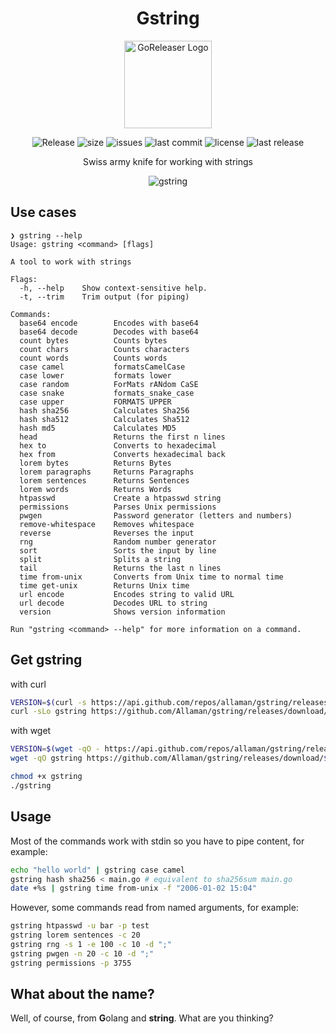 <h1 align="center">Gstring</h1>

<div align="center">
    <img alt="GoReleaser Logo" src="https://github.com/Allaman/gstring/assets/12184268/b302769b-4cfe-4ef4-83c4-f01c9f505bb9?v=3&s=200" height="140" />
  <p>
    <img src="https://github.com/Allaman/gstring/actions/workflows/release.yaml/badge.svg" alt="Release"/>
    <img src="https://img.shields.io/github/repo-size/Allaman/gstring" alt="size"/>
    <img src="https://img.shields.io/github/issues/Allaman/gstring" alt="issues"/>
    <img src="https://img.shields.io/github/last-commit/Allaman/gstring" alt="last commit"/>
    <img src="https://img.shields.io/github/license/Allaman/gstring" alt="license"/>
    <img src="https://img.shields.io/github/v/release/Allaman/gstring?sort=semver" alt="last release"/>
  </p>
  <p>
    Swiss army knife for working with strings
  </p>
    <img src="https://s12.gifyu.com/images/SfRHE.gif" alt="gstring">
</div>

## Use cases

```
❯ gstring --help
Usage: gstring <command> [flags]

A tool to work with strings

Flags:
  -h, --help    Show context-sensitive help.
  -t, --trim    Trim output (for piping)

Commands:
  base64 encode        Encodes with base64
  base64 decode        Decodes with base64
  count bytes          Counts bytes
  count chars          Counts characters
  count words          Counts words
  case camel           formatsCamelCase
  case lower           formats lower
  case random          ForMats rANdom CaSE
  case snake           formats_snake_case
  case upper           FORMATS UPPER
  hash sha256          Calculates Sha256
  hash sha512          Calculates Sha512
  hash md5             Calculates MD5
  head                 Returns the first n lines
  hex to               Converts to hexadecimal
  hex from             Converts hexadecimal back
  lorem bytes          Returns Bytes
  lorem paragraphs     Returns Paragraphs
  lorem sentences      Returns Sentences
  lorem words          Returns Words
  htpasswd             Create a htpasswd string
  permissions          Parses Unix permissions
  pwgen                Password generator (letters and numbers)
  remove-whitespace    Removes whitespace
  reverse              Reverses the input
  rng                  Random number generator
  sort                 Sorts the input by line
  split                Splits a string
  tail                 Returns the last n lines
  time from-unix       Converts from Unix time to normal time
  time get-unix        Returns Unix time
  url encode           Encodes string to valid URL
  url decode           Decodes URL to string
  version              Shows version information

Run "gstring <command> --help" for more information on a command.
```

## Get gstring

with curl

```sh
VERSION=$(curl -s https://api.github.com/repos/allaman/gstring/releases/latest | grep tag_name | cut -d '"' -f 4)
curl -sLo gstring https://github.com/Allaman/gstring/releases/download/${VERSION}/gstring_${VERSION}_$(uname -s)_$(uname -m)
```

with wget

```sh
VERSION=$(wget -qO - https://api.github.com/repos/allaman/gstring/releases/latest | grep tag_name | cut -d '"' -f 4)
wget -qO gstring https://github.com/Allaman/gstring/releases/download/${VERSION}/gstring_${VERSION}_$(uname -s)_$(uname -m)
```

```sh
chmod +x gstring
./gstring
```

## Usage

Most of the commands work with stdin so you have to pipe content, for example:

```sh
echo "hello world" | gstring case camel
gstring hash sha256 < main.go # equivalent to sha256sum main.go
date +%s | gstring time from-unix -f "2006-01-02 15:04"
```

However, some commands read from named arguments, for example:

```sh
gstring htpasswd -u bar -p test
gstring lorem sentences -c 20
gstring rng -s 1 -e 100 -c 10 -d ";"
gstring pwgen -n 20 -c 10 -d ";"
gstring permissions -p 3755
```

## What about the name?

Well, of course, from **G**olang and **string**. What are you thinking?
